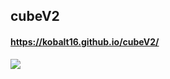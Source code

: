 ## cubeV2
#### https://kobalt16.github.io/cubeV2/
[![](https://github.com/kobalt16/cubeV2/blob/main/prv.gif)](https://kobalt16.github.io/cubeV2/)
